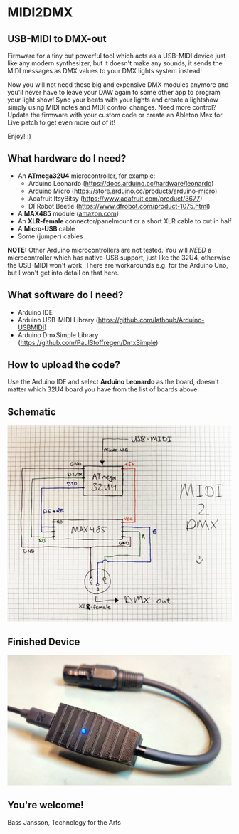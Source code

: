 # MIDI2DMX

## USB-MIDI to DMX-out

Firmware for a tiny but powerful tool which acts as a USB-MIDI device just like any modern synthesizer, but it doesn't make any sounds, it sends the MIDI messages as DMX values to your DMX lights system instead!

Now you will not need these big and expensive DMX modules anymore and you'll never have to leave your DAW again to some other app to program your light show! Sync your beats with your lights and create a lightshow simply using MIDI notes and MIDI control changes. Need more control? Update the firmware with your custom code or create an Ableton Max for Live patch to get even more out of it!

Enjoy! :)

## What hardware do I need?

- An **ATmega32U4** microcontroller, for example:
    - Arduino Leonardo (https://docs.arduino.cc/hardware/leonardo)
    - Arduino Micro (https://store.arduino.cc/products/arduino-micro)
    - Adafruit ItsyBitsy (https://www.adafruit.com/product/3677)
    - DFRobot Beetle (https://www.dfrobot.com/product-1075.html)
- A **MAX485** module ([amazon.com](https://www.amazon.com/Max485-Chip-RS-485-Module-Raspberry/dp/B00NIOLNAG/ref=sr_1_3?crid=2LWYPWLXT9T3W&keywords=max485&qid=1658936062&sprefix=max48%2Caps%2C170&sr=8-3))
- An **XLR-female** connector/panelmount or a short XLR cable to cut in half
- A **Micro-USB** cable
- Some (jumper) cables

**NOTE:** Other Arduino microcontrollers are not tested. You will _NEED_ a microcontroller which has native-USB support, just like the 32U4, otherwise the USB-MIDI won't work. There are workarounds e.g. for the Arduino Uno, but I won't get into detail on that here.

## What software do I need?

- Arduino IDE
- Arduino USB-MIDI Library (https://github.com/lathoub/Arduino-USBMIDI)
- Arduino DmxSimple Library (https://github.com/PaulStoffregen/DmxSimple)

## How to upload the code?

Use the Arduino IDE and select **Arduino Leonardo** as the board, doesn't matter which 32U4 board you have from the list of boards above.

## Schematic

![schematic](./images/schematic.jpg)

## Finished Device

![device](./images/device.jpg)

## You're welcome!

Bass Jansson, Technology for the Arts
